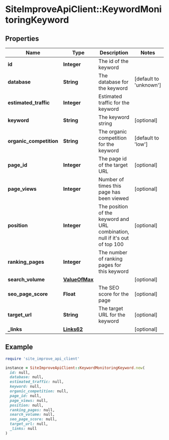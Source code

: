 # SiteImproveApiClient::KeywordMonitoringKeyword

## Properties

| Name | Type | Description | Notes |
| ---- | ---- | ----------- | ----- |
| **id** | **Integer** | The id of the keyword |  |
| **database** | **String** | The database for the keyword | [default to &#39;unknown&#39;] |
| **estimated_traffic** | **Integer** | Estimated traffic for the keyword |  |
| **keyword** | **String** | The keyword string | [optional] |
| **organic_competition** | **String** | The organic competition for the keyword | [default to &#39;low&#39;] |
| **page_id** | **Integer** | The page id of the target URL | [optional] |
| **page_views** | **Integer** | Number of times this page has been viewed | [optional] |
| **position** | **Integer** | The position of the keyword and URL combination, null if it&#39;s out of top 100 | [optional] |
| **ranking_pages** | **Integer** | The number of ranking pages for this keyword |  |
| **search_volume** | [**ValueOfMax**](ValueOfMax.md) |  | [optional] |
| **seo_page_score** | **Float** | The SEO score for the page | [optional] |
| **target_url** | **String** | The target URL for the keyword | [optional] |
| **_links** | [**Links62**](Links62.md) |  | [optional] |

## Example

```ruby
require 'site_improve_api_client'

instance = SiteImproveApiClient::KeywordMonitoringKeyword.new(
  id: null,
  database: null,
  estimated_traffic: null,
  keyword: null,
  organic_competition: null,
  page_id: null,
  page_views: null,
  position: null,
  ranking_pages: null,
  search_volume: null,
  seo_page_score: null,
  target_url: null,
  _links: null
)
```

